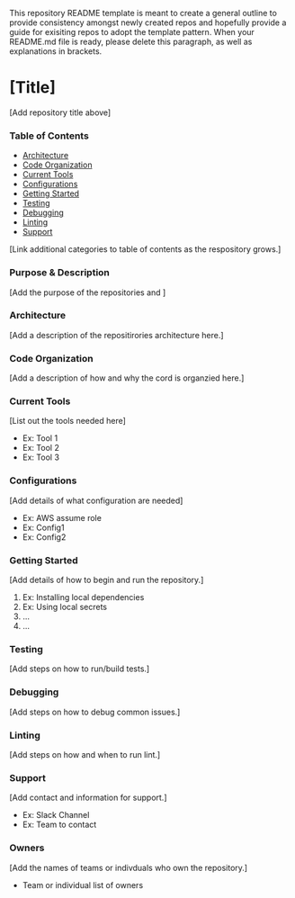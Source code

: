 This repository README template is meant to create a general outline to provide consistency amongst newly created repos and hopefully provide a guide for exisiting repos to adopt the template pattern. When your README.md file is ready, please delete this paragraph, as well as explanations in brackets.

# [Title]

[Add repository title above]

### Table of Contents

- [Architecture](#architecture)
- [Code Organization](#code-organization)
- [Current Tools](#current-tools)
- [Configurations](#configurations)
- [Getting Started](#getting-started)
- [Testing](#testing)
- [Debugging](#debugging)
- [Linting](#linting)
- [Support](#support)

[Link additional categories to table of contents as the respository grows.]

### Purpose & Description

[Add the purpose of the repositories and ]

### Architecture

[Add a description of the repositirories architecture here.]

### Code Organization

[Add a description of how and why the cord is organzied here.]

### Current Tools

[List out the tools needed here]

- Ex: Tool 1
- Ex: Tool 2
- Ex: Tool 3

### Configurations

[Add details of what configuration are needed]

- Ex: AWS assume role
- Ex: Config1
- Ex: Config2

### Getting Started

[Add details of how to begin and run the repository.]

1.  Ex: Installing local dependencies
2.  Ex: Using local secrets
3.  ...
4.  ...

### Testing

[Add steps on how to run/build tests.]

### Debugging

[Add steps on how to debug common issues.]

### Linting

[Add steps on how and when to run lint.]

### Support

[Add contact and information for support.]

- Ex: Slack Channel
- Ex: Team to contact

### Owners

[Add the names of teams or indivduals who own the repository.]

- Team or individual list of owners
